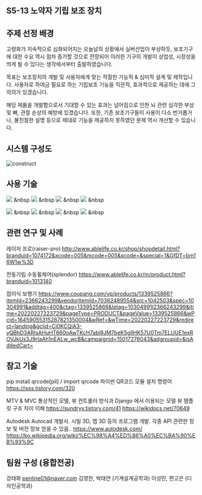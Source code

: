 ## S5-13 노약자 기립 보조 장치

## 주제 선정 배경

고령화가 지속적으로 심화되어지는 오늘날의 상황에서 실버산업이 부상하듯, 보조기구에 대한 수요 역시 점차 증가할 것으로 전망되어
이러한 기구의 개발이 상업성, 시장성을 띄게 될 수 있다는 생각에서부터 출발하였습니다.  

목표는 보조장치의 개발 및 사용자에게 맞는 적절한 기능적 & 심미적 설계 및 제작입니다.
사용자로 하여금 필요로 하는 기립보조 기능을 직관적, 효과적으로 제공하는 데에 그 의의가 있겠습니다. 

해당 제품을 개발함으로서 기대할 수 있는 효과는 넘어짐으로 인한 뇌 관련 심각한 부상 및 뼈, 관절 손상의 예방에 있겠습니다.
또한, 기존 보조기구들이 사용이 다소 번거롭거나, 불친절한 설명 등으로 제대로 기능을 제공하지 못하였던 문제 역시 개선할 수 있습니다.

## 시스템 구성도

![construct](https://user-images.githubusercontent.com/100399125/163746304-f409f9a1-0eaa-4895-a0b5-64c504d6eb3c.png)


## 사용 기술
<img src="https://img.shields.io/badge/HTML5-E34F26?style=flat-square&logo=HTML5&logoColor=white"/></a> &nbsp
<img src="https://img.shields.io/badge/CSS3-1572B6?style=flat-square&logo=CSS3&logoColor=white"/></a> &nbsp
<img src="https://img.shields.io/badge/JavaScript-F7DF1E?style=flat-square&logo=JavaScript&logoColor=white"/></a> &nbsp
<img src="https://img.shields.io/badge/Node.js-339933?style=flat-square&logo=Node.js&logoColor=white"/></a> &nbsp
<!-- <img src="https://img.shields.io/badge/Android-3DDC84?style=flat-square&logo=Android&logoColor=white"/></a> &nbsp -->
<img src="https://img.shields.io/badge/MongoDB-47A248?style=flat-square&logo=MongoDB&logoColor=white"/></a> &nbsp 
<img src="https://img.shields.io/badge/MySQL-4479A1?style=flat-square&logo=MySQL&logoColor=white"/></a> &nbsp 
<img src="https://img.shields.io/badge/c++-00599C?style=flat-square&logo=c%2B%2B&logoColor=white"/></a> &nbsp 
<img src="https://img.shields.io/badge/Amazon AWS-232F3E?style=flat-square&logo=Amazon%20AWS&logoColor=white"/></a> &nbsp </p>
 

## 관련 연구 및 사례

레이저 프로(raiser-pro)
http://www.ablelife.co.kr/shop/shopdetail.html?branduid=1074172&xcode=005&mcode=005&scode=&special=1&GfDT=bm16W1w%3D

전동기립 수동휠체어(splendor)
https://www.ablelife.co.kr/m/product.html?branduid=1013140

접이식 보행기
https://www.coupang.com/vp/products/1339525866?itemId=2366243299&vendorItemId=70362489554&src=1042503&spec=10304991&addtag=400&ctag=1339525866&lptag=10304991I2366243299&itime=20220227223729&pageType=PRODUCT&pageValue=1339525866&wPcid=16459055315287821350004&wRef=&wTime=20220227223729&redirect=landing&gclid=Cj0KCQiA3-yQBhD3ARIsAHuHT660oAwTKcH7abj9JM7beK5gIlHK57U0Tm7ELUUE1exROVJkUs3J9rIaAh1nEALw_wcB&campaignid=15017276043&adgroupid=&isAddedCart=


## 참고 기술

pip install qrcode[pil] / import qrcode
파이썬 QR코드 모듈 설치 명령어
https://isss.tistory.com/320

MTV & MVC
통상적인 모델, 뷰 컨트롤러 방식과 Django 에서 이용되는 모델 뷰 템플릿 구조 차이 이해
https://sundryy.tistory.com/41
https://wikidocs.net/70649

Autodesk
Autocad 개발사. 시빌 3D, 맵 3D 등의 프로그램 개발.
각종 API 관련한 정보 및 버전 정보 얻을 수 있음..
https://www.autodesk.com/
https://ko.wikipedia.org/wiki/%EC%98%A4%ED%86%A0%EC%BA%90%EB%93%9C

## 팀원 구성 (융합전공)

강태화 penline01@naver.com
김영찬, 박태연 (기계설계공학과)
이성민, 편고은 (디자인공학과)
